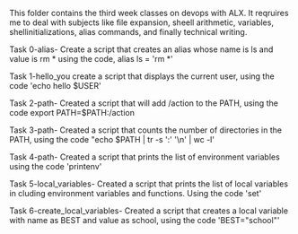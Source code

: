This folder contains the third week classes on devops with ALX. 
It reqruires me to deal with subjects like file expansion, sheell arithmetic, variables, shellinitializations, alias commands, and finally technical writing.

Task 0-alias- Create a script that creates an alias whose name is ls and value is rm * using the code,  alias ls = 'rm *'

Task 1-hello_you create a script that displays the current user, using the code 'echo hello $USER'

Task 2-path- Created a script that will add /action to the PATH, using the code export PATH=$PATH:/action

Task 3-path- Created a script that counts the number of directories in the PATH, using the code "echo $PATH | tr -s ':' '\n' | wc -l'

Task 4-path- Created a script that prints the list of environment variables using the code 'printenv'

Task 5-local_variables- Created a script that prints the list of local variables in cluding environment variables and functions. Using the code 'set'

Task 6-create_local_variables- Created a script that creates a local variable with name as BEST and value as school, using the code 'BEST="school"'
